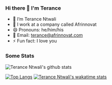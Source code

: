### Hi there 👋 I'm Terance

- 🔭 I’m Terance Ntwali
- 🏢 I work at a company called Afrinnovat
- 😄 Pronouns: he/him/his
- 📧 Email: terance@afrinnovat.com
- ⚡ Fun fact: I love you

### Some Stats
![Terance Ntwali's github stats](https://github-readme-stats.vercel.app/api?username=ntwalitera&show_icons=true)


[![Top Langs](https://github-readme-stats.vercel.app/api/top-langs/?username=jamesmontemagno&langs_count=8&layout=compact)](https://github.com/ntwalitera/github-readme-stats)    [![Terance Ntwali's wakatime stats](https://github-readme-stats.vercel.app/api/wakatime?username=willianrod&langs_count=8&layout=compact)](https://github.com/ntwalitera/github-readme-stats)




